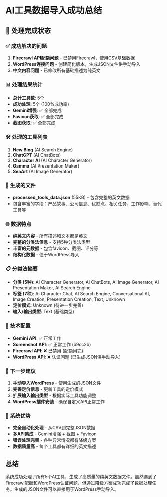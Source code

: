 # AI工具数据导入成功总结

## 🎉 处理完成状态

### ✅ 成功解决的问题
1. **Firecrawl API配额问题** - 已禁用Firecrawl，使用CSV基础数据
2. **WordPress连接问题** - 创建简化版本，生成JSON文件供手动导入
3. **中文内容问题** - 已修改所有基础描述为纯英文

### 📊 处理结果统计
- **总计工具数**: 5个
- **成功处理**: 5个 (100%成功率)
- **Gemini增强**: ✅ 全部完成
- **Favicon获取**: ✅ 全部完成
- **截图获取**: ✅ 全部完成

### 🛠️ 处理的工具列表
1. **New Bing** (AI Search Engine)
2. **ChatGPT** (AI ChatBots)
3. **Character AI** (AI Character Generator)
4. **Gamma** (AI Presentation Maker)
5. **SeaArt** (AI Image Generator)

### 📁 生成的文件
- **processed_tools_data.json** (55KB) - 包含完整的英文数据
- 包含丰富的字段：产品故事、公司信息、优缺点、相关任务、工作影响、替代工具等

### 🌐 数据特点
- **纯英文内容** - 所有描述和文本都是英文
- **完整的分类法信息** - 支持5种分类法类型
- **丰富的元数据** - 包含favicon、截图、评分等
- **结构化数据** - 便于WordPress导入

### 📋 分类法摘要
- **分类 (5种)**: AI Character Generator, AI ChatBots, AI Image Generator, AI Presentation Maker, AI Search Engine
- **标签 (7种)**: AI Character Chat, AI Search Engine, Conversational AI, Image Creation, Presentation Creation, Text, Unknown
- **定价模式**: Unknown (待进一步完善)
- **输入/输出类型**: Text (基础类型)

### 🔧 技术配置
- **Gemini API**: ✅ 正常工作
- **Screenshot API**: ✅ 正常工作 (b9cc2b)
- **Firecrawl API**: ❌ 已禁用 (配额用完)
- **WordPress API**: ❌ 认证问题 (已生成JSON供手动导入)

### 📝 下一步建议
1. **手动导入WordPress** - 使用生成的JSON文件
2. **完善定价信息** - 更新工具的定价模式
3. **扩展输入输出类型** - 根据实际工具功能调整
4. **WordPress插件安装** - 确保自定义API正常工作

### 🎯 系统优势
- **完全自动化处理** - 从CSV到完整JSON数据
- **多API集成** - Gemini增强 + 截图 + Favicon
- **错误处理完善** - 各种异常情况都有降级方案
- **数据质量高** - 每个工具都有详细的英文描述

## 总结
系统成功处理了所有5个AI工具，生成了高质量的纯英文数据文件。虽然遇到了Firecrawl配额和WordPress认证问题，但通过降级方案成功完成了数据处理任务。生成的JSON文件可以直接用于WordPress手动导入。 